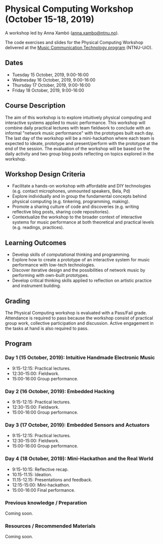 # Physical Computing Workshop (October 15-18, 2019)

A workshop led by Anna Xambó (anna.xambo@ntnu.no).

The code exercises and slides for the Physical Computing Workshop delivered at the [Music Communication Technology program](https://www.ntnu.edu/studies/mmct) (NTNU-UiO).

## Dates

* Tuesday 15 October, 2019, 9:00-16:00
* Wednesday 16 October, 2019, 9:00-16:00
* Thursday 17 October, 2019, 9:00-16:00
* Friday 18 October, 2019, 9:00-16:00


## Course Description

The aim of this workshop is to explore intuitively physical computing and interactive systems applied to music performance. This workshop will combine daily practical lectures with team fieldwork to conclude with an informal "network music performance" with the prototypes built each day. The last day of the workshop will be a mini-hackathon where each team is expected to ideate, prototype and present/perform with the prototype at the end of the session.  The evaluation of the workshop will be based on the daily activity and two group blog posts reflecting on topics explored in the workshop. 

## Workshop Design Criteria

* Facilitate a hands-on workshop with affordable and DIY technologies (e.g. contact microphones, unmounted speakers, Bela, Pd)
* Explore individually and in group the fundamental concepts behind physical computing (e.g. tinkering, programming, making).
* Promote a sharing culture of code and discoveries (e.g. writing reflective blog posts, sharing code repositories).
* Contextualize the workshop to the broader context of interactive systems for music performance at both theoretical and practical levels (e.g. readings, practices).

## Learning Outcomes

* Develop skills of computational thinking and programming.
* Explore how to create a prototype of an interactive system for music performance with low-tech technologies.
* Discover iterative design and the possibilities of network music by performing with own-built prototypes.
* Develop critical thinking skills applied to reflection on artistic practice and instrument building.

## Grading

The Physical Computing workshop is evaluated with a Pass/Fail grade.
Attendance is required to pass because the workshop consist of practical group work, collective participation and discussion.
Active engagement in the tasks at hand is also required to pass. 

## Program

### Day 1 (15 October, 2019): Intuitive Handmade Electronic Music

* 9:15-12:15: Practical lectures.
* 12:30-15:00: Fieldwork.
* 15:00-16:00 Group performance.

### Day 2 (16 October, 2019): Embedded Hacking

* 9:15-12:15: Practical lectures.
* 12:30-15:00: Fieldwork.
* 15:00-16:00 Group performance.

### Day 3 (17 October, 2019): Embedded Sensors and Actuators

* 9:15-12:15: Practical lectures.
* 12:30-15:00: Fieldwork.
* 15:00-16:00 Group performance.

### Day 4 (18 October, 2019): Mini-Hackathon and the Real World

* 9:15-10:15: Reflective recap.
* 10.15-11.15: Ideation.
* 11.15-12.15: Presentations and feedback.
* 12:15-15:00: Mini-hackathon.
* 15:00-16:00  Final performance.

### Previous knowledge / Preparation

Coming soon.

### Resources / Recommended Materials

Coming soon.


